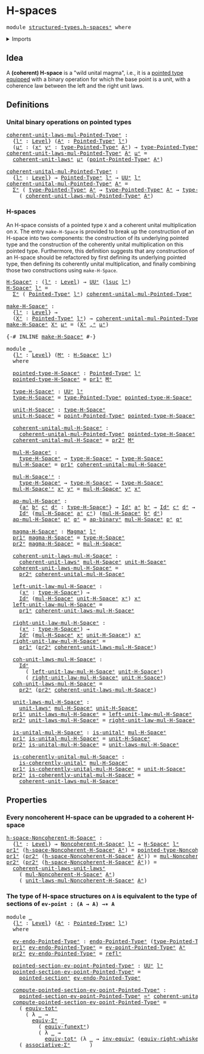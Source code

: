 # H-spaces

<pre class="Agda"><a id="21" class="Keyword">module</a> <a id="28" href="structured-types.h-spaces%25E1%25B5%2589.html" class="Module">structured-types.h-spacesᵉ</a> <a id="55" class="Keyword">where</a>
</pre>
<details><summary>Imports</summary>

<pre class="Agda"><a id="111" class="Keyword">open</a> <a id="116" class="Keyword">import</a> <a id="123" href="foundation.action-on-identifications-binary-functions%25E1%25B5%2589.html" class="Module">foundation.action-on-identifications-binary-functionsᵉ</a>
<a id="178" class="Keyword">open</a> <a id="183" class="Keyword">import</a> <a id="190" href="foundation.action-on-identifications-functions%25E1%25B5%2589.html" class="Module">foundation.action-on-identifications-functionsᵉ</a>
<a id="238" class="Keyword">open</a> <a id="243" class="Keyword">import</a> <a id="250" href="foundation.dependent-pair-types%25E1%25B5%2589.html" class="Module">foundation.dependent-pair-typesᵉ</a>
<a id="283" class="Keyword">open</a> <a id="288" class="Keyword">import</a> <a id="295" href="foundation.equivalences%25E1%25B5%2589.html" class="Module">foundation.equivalencesᵉ</a>
<a id="320" class="Keyword">open</a> <a id="325" class="Keyword">import</a> <a id="332" href="foundation.evaluation-functions%25E1%25B5%2589.html" class="Module">foundation.evaluation-functionsᵉ</a>
<a id="365" class="Keyword">open</a> <a id="370" class="Keyword">import</a> <a id="377" href="foundation.function-extensionality%25E1%25B5%2589.html" class="Module">foundation.function-extensionalityᵉ</a>
<a id="413" class="Keyword">open</a> <a id="418" class="Keyword">import</a> <a id="425" href="foundation.function-types%25E1%25B5%2589.html" class="Module">foundation.function-typesᵉ</a>
<a id="452" class="Keyword">open</a> <a id="457" class="Keyword">import</a> <a id="464" href="foundation.functoriality-dependent-pair-types%25E1%25B5%2589.html" class="Module">foundation.functoriality-dependent-pair-typesᵉ</a>
<a id="511" class="Keyword">open</a> <a id="516" class="Keyword">import</a> <a id="523" href="foundation.identity-types%25E1%25B5%2589.html" class="Module">foundation.identity-typesᵉ</a>
<a id="550" class="Keyword">open</a> <a id="555" class="Keyword">import</a> <a id="562" href="foundation.type-arithmetic-dependent-pair-types%25E1%25B5%2589.html" class="Module">foundation.type-arithmetic-dependent-pair-typesᵉ</a>
<a id="611" class="Keyword">open</a> <a id="616" class="Keyword">import</a> <a id="623" href="foundation.unital-binary-operations%25E1%25B5%2589.html" class="Module">foundation.unital-binary-operationsᵉ</a>
<a id="660" class="Keyword">open</a> <a id="665" class="Keyword">import</a> <a id="672" href="foundation.universe-levels%25E1%25B5%2589.html" class="Module">foundation.universe-levelsᵉ</a>
<a id="700" class="Keyword">open</a> <a id="705" class="Keyword">import</a> <a id="712" href="foundation.whiskering-identifications-concatenation%25E1%25B5%2589.html" class="Module">foundation.whiskering-identifications-concatenationᵉ</a>

<a id="766" class="Keyword">open</a> <a id="771" class="Keyword">import</a> <a id="778" href="foundation-core.endomorphisms%25E1%25B5%2589.html" class="Module">foundation-core.endomorphismsᵉ</a>

<a id="810" class="Keyword">open</a> <a id="815" class="Keyword">import</a> <a id="822" href="structured-types.magmas%25E1%25B5%2589.html" class="Module">structured-types.magmasᵉ</a>
<a id="847" class="Keyword">open</a> <a id="852" class="Keyword">import</a> <a id="859" href="structured-types.noncoherent-h-spaces%25E1%25B5%2589.html" class="Module">structured-types.noncoherent-h-spacesᵉ</a>
<a id="898" class="Keyword">open</a> <a id="903" class="Keyword">import</a> <a id="910" href="structured-types.pointed-homotopies%25E1%25B5%2589.html" class="Module">structured-types.pointed-homotopiesᵉ</a>
<a id="947" class="Keyword">open</a> <a id="952" class="Keyword">import</a> <a id="959" href="structured-types.pointed-maps%25E1%25B5%2589.html" class="Module">structured-types.pointed-mapsᵉ</a>
<a id="990" class="Keyword">open</a> <a id="995" class="Keyword">import</a> <a id="1002" href="structured-types.pointed-sections%25E1%25B5%2589.html" class="Module">structured-types.pointed-sectionsᵉ</a>
<a id="1037" class="Keyword">open</a> <a id="1042" class="Keyword">import</a> <a id="1049" href="structured-types.pointed-types%25E1%25B5%2589.html" class="Module">structured-types.pointed-typesᵉ</a>
</pre>
</details>

## Idea

A **(coherent) H-space** is a "wild unital magma", i.e., it is a
[pointed type](structured-types.pointed-types.md)
[equipped](foundation.structure.md) with a binary operation for which the base
point is a unit, with a coherence law between the left and the right unit laws.

## Definitions

### Unital binary operations on pointed types

<pre class="Agda"><a id="coherent-unit-laws-mul-Pointed-Typeᵉ"></a><a id="1453" href="structured-types.h-spaces%25E1%25B5%2589.html#1453" class="Function">coherent-unit-laws-mul-Pointed-Typeᵉ</a> <a id="1490" class="Symbol">:</a>
  <a id="1494" class="Symbol">{</a><a id="1495" href="structured-types.h-spaces%25E1%25B5%2589.html#1495" class="Bound">lᵉ</a> <a id="1498" class="Symbol">:</a> <a id="1500" href="Agda.Primitive.html#742" class="Postulate">Level</a><a id="1505" class="Symbol">}</a> <a id="1507" class="Symbol">(</a><a id="1508" href="structured-types.h-spaces%25E1%25B5%2589.html#1508" class="Bound">Aᵉ</a> <a id="1511" class="Symbol">:</a> <a id="1513" href="structured-types.pointed-types%25E1%25B5%2589.html#358" class="Function">Pointed-Typeᵉ</a> <a id="1527" href="structured-types.h-spaces%25E1%25B5%2589.html#1495" class="Bound">lᵉ</a><a id="1529" class="Symbol">)</a>
  <a id="1533" class="Symbol">(</a><a id="1534" href="structured-types.h-spaces%25E1%25B5%2589.html#1534" class="Bound">μᵉ</a> <a id="1537" class="Symbol">:</a> <a id="1539" class="Symbol">(</a><a id="1540" href="structured-types.h-spaces%25E1%25B5%2589.html#1540" class="Bound">xᵉ</a> <a id="1543" href="structured-types.h-spaces%25E1%25B5%2589.html#1543" class="Bound">yᵉ</a> <a id="1546" class="Symbol">:</a> <a id="1548" href="structured-types.pointed-types%25E1%25B5%2589.html#506" class="Function">type-Pointed-Typeᵉ</a> <a id="1567" href="structured-types.h-spaces%25E1%25B5%2589.html#1508" class="Bound">Aᵉ</a><a id="1569" class="Symbol">)</a> <a id="1571" class="Symbol">→</a> <a id="1573" href="structured-types.pointed-types%25E1%25B5%2589.html#506" class="Function">type-Pointed-Typeᵉ</a> <a id="1592" href="structured-types.h-spaces%25E1%25B5%2589.html#1508" class="Bound">Aᵉ</a><a id="1594" class="Symbol">)</a> <a id="1596" class="Symbol">→</a> <a id="1598" href="Agda.Primitive.html#429" class="Primitive">UUᵉ</a> <a id="1602" href="structured-types.h-spaces%25E1%25B5%2589.html#1495" class="Bound">lᵉ</a>
<a id="1605" href="structured-types.h-spaces%25E1%25B5%2589.html#1453" class="Function">coherent-unit-laws-mul-Pointed-Typeᵉ</a> <a id="1642" href="structured-types.h-spaces%25E1%25B5%2589.html#1642" class="Bound">Aᵉ</a> <a id="1645" href="structured-types.h-spaces%25E1%25B5%2589.html#1645" class="Bound">μᵉ</a> <a id="1648" class="Symbol">=</a>
  <a id="1652" href="foundation.unital-binary-operations%25E1%25B5%2589.html#1319" class="Function">coherent-unit-lawsᵉ</a> <a id="1672" href="structured-types.h-spaces%25E1%25B5%2589.html#1645" class="Bound">μᵉ</a> <a id="1675" class="Symbol">(</a><a id="1676" href="structured-types.pointed-types%25E1%25B5%2589.html#568" class="Function">point-Pointed-Typeᵉ</a> <a id="1696" href="structured-types.h-spaces%25E1%25B5%2589.html#1642" class="Bound">Aᵉ</a><a id="1698" class="Symbol">)</a>

<a id="coherent-unital-mul-Pointed-Typeᵉ"></a><a id="1701" href="structured-types.h-spaces%25E1%25B5%2589.html#1701" class="Function">coherent-unital-mul-Pointed-Typeᵉ</a> <a id="1735" class="Symbol">:</a>
  <a id="1739" class="Symbol">{</a><a id="1740" href="structured-types.h-spaces%25E1%25B5%2589.html#1740" class="Bound">lᵉ</a> <a id="1743" class="Symbol">:</a> <a id="1745" href="Agda.Primitive.html#742" class="Postulate">Level</a><a id="1750" class="Symbol">}</a> <a id="1752" class="Symbol">→</a> <a id="1754" href="structured-types.pointed-types%25E1%25B5%2589.html#358" class="Function">Pointed-Typeᵉ</a> <a id="1768" href="structured-types.h-spaces%25E1%25B5%2589.html#1740" class="Bound">lᵉ</a> <a id="1771" class="Symbol">→</a> <a id="1773" href="Agda.Primitive.html#429" class="Primitive">UUᵉ</a> <a id="1777" href="structured-types.h-spaces%25E1%25B5%2589.html#1740" class="Bound">lᵉ</a>
<a id="1780" href="structured-types.h-spaces%25E1%25B5%2589.html#1701" class="Function">coherent-unital-mul-Pointed-Typeᵉ</a> <a id="1814" href="structured-types.h-spaces%25E1%25B5%2589.html#1814" class="Bound">Aᵉ</a> <a id="1817" class="Symbol">=</a>
  <a id="1821" href="foundation.dependent-pair-types%25E1%25B5%2589.html#585" class="Record">Σᵉ</a> <a id="1824" class="Symbol">(</a> <a id="1826" href="structured-types.pointed-types%25E1%25B5%2589.html#506" class="Function">type-Pointed-Typeᵉ</a> <a id="1845" href="structured-types.h-spaces%25E1%25B5%2589.html#1814" class="Bound">Aᵉ</a> <a id="1848" class="Symbol">→</a> <a id="1850" href="structured-types.pointed-types%25E1%25B5%2589.html#506" class="Function">type-Pointed-Typeᵉ</a> <a id="1869" href="structured-types.h-spaces%25E1%25B5%2589.html#1814" class="Bound">Aᵉ</a> <a id="1872" class="Symbol">→</a> <a id="1874" href="structured-types.pointed-types%25E1%25B5%2589.html#506" class="Function">type-Pointed-Typeᵉ</a> <a id="1893" href="structured-types.h-spaces%25E1%25B5%2589.html#1814" class="Bound">Aᵉ</a><a id="1895" class="Symbol">)</a>
    <a id="1901" class="Symbol">(</a> <a id="1903" href="structured-types.h-spaces%25E1%25B5%2589.html#1453" class="Function">coherent-unit-laws-mul-Pointed-Typeᵉ</a> <a id="1940" href="structured-types.h-spaces%25E1%25B5%2589.html#1814" class="Bound">Aᵉ</a><a id="1942" class="Symbol">)</a>
</pre>
### H-spaces

An H-space consists of a pointed type `X` and a coherent unital multiplication
on `X`. The entry `make-H-Space` is provided to break up the construction of an
H-space into two components: the construction of its underlying pointed type and
the construction of the coherently unital multiplication on this pointed type.
Furthermore, this definition suggests that any construction of an H-space should
be refactored by first defining its underlying pointed type, then defining its
coherently unital multiplication, and finally combining those two constructions
using `make-H-Space`.

<pre class="Agda"><a id="H-Spaceᵉ"></a><a id="2553" href="structured-types.h-spaces%25E1%25B5%2589.html#2553" class="Function">H-Spaceᵉ</a> <a id="2562" class="Symbol">:</a> <a id="2564" class="Symbol">(</a><a id="2565" href="structured-types.h-spaces%25E1%25B5%2589.html#2565" class="Bound">lᵉ</a> <a id="2568" class="Symbol">:</a> <a id="2570" href="Agda.Primitive.html#742" class="Postulate">Level</a><a id="2575" class="Symbol">)</a> <a id="2577" class="Symbol">→</a> <a id="2579" href="Agda.Primitive.html#429" class="Primitive">UUᵉ</a> <a id="2583" class="Symbol">(</a><a id="2584" href="Agda.Primitive.html#931" class="Primitive">lsuc</a> <a id="2589" href="structured-types.h-spaces%25E1%25B5%2589.html#2565" class="Bound">lᵉ</a><a id="2591" class="Symbol">)</a>
<a id="2593" href="structured-types.h-spaces%25E1%25B5%2589.html#2553" class="Function">H-Spaceᵉ</a> <a id="2602" href="structured-types.h-spaces%25E1%25B5%2589.html#2602" class="Bound">lᵉ</a> <a id="2605" class="Symbol">=</a>
  <a id="2609" href="foundation.dependent-pair-types%25E1%25B5%2589.html#585" class="Record">Σᵉ</a> <a id="2612" class="Symbol">(</a> <a id="2614" href="structured-types.pointed-types%25E1%25B5%2589.html#358" class="Function">Pointed-Typeᵉ</a> <a id="2628" href="structured-types.h-spaces%25E1%25B5%2589.html#2602" class="Bound">lᵉ</a><a id="2630" class="Symbol">)</a> <a id="2632" href="structured-types.h-spaces%25E1%25B5%2589.html#1701" class="Function">coherent-unital-mul-Pointed-Typeᵉ</a>

<a id="make-H-Spaceᵉ"></a><a id="2667" href="structured-types.h-spaces%25E1%25B5%2589.html#2667" class="Function">make-H-Spaceᵉ</a> <a id="2681" class="Symbol">:</a>
  <a id="2685" class="Symbol">{</a><a id="2686" href="structured-types.h-spaces%25E1%25B5%2589.html#2686" class="Bound">lᵉ</a> <a id="2689" class="Symbol">:</a> <a id="2691" href="Agda.Primitive.html#742" class="Postulate">Level</a><a id="2696" class="Symbol">}</a> <a id="2698" class="Symbol">→</a>
  <a id="2702" class="Symbol">(</a><a id="2703" href="structured-types.h-spaces%25E1%25B5%2589.html#2703" class="Bound">Xᵉ</a> <a id="2706" class="Symbol">:</a> <a id="2708" href="structured-types.pointed-types%25E1%25B5%2589.html#358" class="Function">Pointed-Typeᵉ</a> <a id="2722" href="structured-types.h-spaces%25E1%25B5%2589.html#2686" class="Bound">lᵉ</a><a id="2724" class="Symbol">)</a> <a id="2726" class="Symbol">→</a> <a id="2728" href="structured-types.h-spaces%25E1%25B5%2589.html#1701" class="Function">coherent-unital-mul-Pointed-Typeᵉ</a> <a id="2762" href="structured-types.h-spaces%25E1%25B5%2589.html#2703" class="Bound">Xᵉ</a> <a id="2765" class="Symbol">→</a> <a id="2767" href="structured-types.h-spaces%25E1%25B5%2589.html#2553" class="Function">H-Spaceᵉ</a> <a id="2776" href="structured-types.h-spaces%25E1%25B5%2589.html#2686" class="Bound">lᵉ</a>
<a id="2779" href="structured-types.h-spaces%25E1%25B5%2589.html#2667" class="Function">make-H-Spaceᵉ</a> <a id="2793" href="structured-types.h-spaces%25E1%25B5%2589.html#2793" class="Bound">Xᵉ</a> <a id="2796" href="structured-types.h-spaces%25E1%25B5%2589.html#2796" class="Bound">μᵉ</a> <a id="2799" class="Symbol">=</a> <a id="2801" class="Symbol">(</a><a id="2802" href="structured-types.h-spaces%25E1%25B5%2589.html#2793" class="Bound">Xᵉ</a> <a id="2805" href="foundation.dependent-pair-types%25E1%25B5%2589.html#788" class="InductiveConstructor Operator">,ᵉ</a> <a id="2808" href="structured-types.h-spaces%25E1%25B5%2589.html#2796" class="Bound">μᵉ</a><a id="2810" class="Symbol">)</a>

<a id="2813" class="Symbol">{-#</a> <a id="2817" class="Keyword">INLINE</a> <a id="2824" href="structured-types.h-spaces%25E1%25B5%2589.html#2667" class="Function">make-H-Spaceᵉ</a> <a id="2838" class="Symbol">#-}</a>

<a id="2843" class="Keyword">module</a> <a id="2850" href="structured-types.h-spaces%25E1%25B5%2589.html#2850" class="Module">_</a>
  <a id="2854" class="Symbol">{</a><a id="2855" href="structured-types.h-spaces%25E1%25B5%2589.html#2855" class="Bound">lᵉ</a> <a id="2858" class="Symbol">:</a> <a id="2860" href="Agda.Primitive.html#742" class="Postulate">Level</a><a id="2865" class="Symbol">}</a> <a id="2867" class="Symbol">(</a><a id="2868" href="structured-types.h-spaces%25E1%25B5%2589.html#2868" class="Bound">Mᵉ</a> <a id="2871" class="Symbol">:</a> <a id="2873" href="structured-types.h-spaces%25E1%25B5%2589.html#2553" class="Function">H-Spaceᵉ</a> <a id="2882" href="structured-types.h-spaces%25E1%25B5%2589.html#2855" class="Bound">lᵉ</a><a id="2884" class="Symbol">)</a>
  <a id="2888" class="Keyword">where</a>

  <a id="2897" href="structured-types.h-spaces%25E1%25B5%2589.html#2897" class="Function">pointed-type-H-Spaceᵉ</a> <a id="2919" class="Symbol">:</a> <a id="2921" href="structured-types.pointed-types%25E1%25B5%2589.html#358" class="Function">Pointed-Typeᵉ</a> <a id="2935" href="structured-types.h-spaces%25E1%25B5%2589.html#2855" class="Bound">lᵉ</a>
  <a id="2940" href="structured-types.h-spaces%25E1%25B5%2589.html#2897" class="Function">pointed-type-H-Spaceᵉ</a> <a id="2962" class="Symbol">=</a> <a id="2964" href="foundation.dependent-pair-types%25E1%25B5%2589.html#697" class="Field">pr1ᵉ</a> <a id="2969" href="structured-types.h-spaces%25E1%25B5%2589.html#2868" class="Bound">Mᵉ</a>

  <a id="2975" href="structured-types.h-spaces%25E1%25B5%2589.html#2975" class="Function">type-H-Spaceᵉ</a> <a id="2989" class="Symbol">:</a> <a id="2991" href="Agda.Primitive.html#429" class="Primitive">UUᵉ</a> <a id="2995" href="structured-types.h-spaces%25E1%25B5%2589.html#2855" class="Bound">lᵉ</a>
  <a id="3000" href="structured-types.h-spaces%25E1%25B5%2589.html#2975" class="Function">type-H-Spaceᵉ</a> <a id="3014" class="Symbol">=</a> <a id="3016" href="structured-types.pointed-types%25E1%25B5%2589.html#506" class="Function">type-Pointed-Typeᵉ</a> <a id="3035" href="structured-types.h-spaces%25E1%25B5%2589.html#2897" class="Function">pointed-type-H-Spaceᵉ</a>

  <a id="3060" href="structured-types.h-spaces%25E1%25B5%2589.html#3060" class="Function">unit-H-Spaceᵉ</a> <a id="3074" class="Symbol">:</a> <a id="3076" href="structured-types.h-spaces%25E1%25B5%2589.html#2975" class="Function">type-H-Spaceᵉ</a>
  <a id="3092" href="structured-types.h-spaces%25E1%25B5%2589.html#3060" class="Function">unit-H-Spaceᵉ</a> <a id="3106" class="Symbol">=</a> <a id="3108" href="structured-types.pointed-types%25E1%25B5%2589.html#568" class="Function">point-Pointed-Typeᵉ</a> <a id="3128" href="structured-types.h-spaces%25E1%25B5%2589.html#2897" class="Function">pointed-type-H-Spaceᵉ</a>

  <a id="3153" href="structured-types.h-spaces%25E1%25B5%2589.html#3153" class="Function">coherent-unital-mul-H-Spaceᵉ</a> <a id="3182" class="Symbol">:</a>
    <a id="3188" href="structured-types.h-spaces%25E1%25B5%2589.html#1701" class="Function">coherent-unital-mul-Pointed-Typeᵉ</a> <a id="3222" href="structured-types.h-spaces%25E1%25B5%2589.html#2897" class="Function">pointed-type-H-Spaceᵉ</a>
  <a id="3246" href="structured-types.h-spaces%25E1%25B5%2589.html#3153" class="Function">coherent-unital-mul-H-Spaceᵉ</a> <a id="3275" class="Symbol">=</a> <a id="3277" href="foundation.dependent-pair-types%25E1%25B5%2589.html#711" class="Field">pr2ᵉ</a> <a id="3282" href="structured-types.h-spaces%25E1%25B5%2589.html#2868" class="Bound">Mᵉ</a>

  <a id="3288" href="structured-types.h-spaces%25E1%25B5%2589.html#3288" class="Function">mul-H-Spaceᵉ</a> <a id="3301" class="Symbol">:</a>
    <a id="3307" href="structured-types.h-spaces%25E1%25B5%2589.html#2975" class="Function">type-H-Spaceᵉ</a> <a id="3321" class="Symbol">→</a> <a id="3323" href="structured-types.h-spaces%25E1%25B5%2589.html#2975" class="Function">type-H-Spaceᵉ</a> <a id="3337" class="Symbol">→</a> <a id="3339" href="structured-types.h-spaces%25E1%25B5%2589.html#2975" class="Function">type-H-Spaceᵉ</a>
  <a id="3355" href="structured-types.h-spaces%25E1%25B5%2589.html#3288" class="Function">mul-H-Spaceᵉ</a> <a id="3368" class="Symbol">=</a> <a id="3370" href="foundation.dependent-pair-types%25E1%25B5%2589.html#697" class="Field">pr1ᵉ</a> <a id="3375" href="structured-types.h-spaces%25E1%25B5%2589.html#3153" class="Function">coherent-unital-mul-H-Spaceᵉ</a>

  <a id="3407" href="structured-types.h-spaces%25E1%25B5%2589.html#3407" class="Function">mul-H-Space&#39;ᵉ</a> <a id="3421" class="Symbol">:</a>
    <a id="3427" href="structured-types.h-spaces%25E1%25B5%2589.html#2975" class="Function">type-H-Spaceᵉ</a> <a id="3441" class="Symbol">→</a> <a id="3443" href="structured-types.h-spaces%25E1%25B5%2589.html#2975" class="Function">type-H-Spaceᵉ</a> <a id="3457" class="Symbol">→</a> <a id="3459" href="structured-types.h-spaces%25E1%25B5%2589.html#2975" class="Function">type-H-Spaceᵉ</a>
  <a id="3475" href="structured-types.h-spaces%25E1%25B5%2589.html#3407" class="Function">mul-H-Space&#39;ᵉ</a> <a id="3489" href="structured-types.h-spaces%25E1%25B5%2589.html#3489" class="Bound">xᵉ</a> <a id="3492" href="structured-types.h-spaces%25E1%25B5%2589.html#3492" class="Bound">yᵉ</a> <a id="3495" class="Symbol">=</a> <a id="3497" href="structured-types.h-spaces%25E1%25B5%2589.html#3288" class="Function">mul-H-Spaceᵉ</a> <a id="3510" href="structured-types.h-spaces%25E1%25B5%2589.html#3492" class="Bound">yᵉ</a> <a id="3513" href="structured-types.h-spaces%25E1%25B5%2589.html#3489" class="Bound">xᵉ</a>

  <a id="3519" href="structured-types.h-spaces%25E1%25B5%2589.html#3519" class="Function">ap-mul-H-Spaceᵉ</a> <a id="3535" class="Symbol">:</a>
    <a id="3541" class="Symbol">{</a><a id="3542" href="structured-types.h-spaces%25E1%25B5%2589.html#3542" class="Bound">aᵉ</a> <a id="3545" href="structured-types.h-spaces%25E1%25B5%2589.html#3545" class="Bound">bᵉ</a> <a id="3548" href="structured-types.h-spaces%25E1%25B5%2589.html#3548" class="Bound">cᵉ</a> <a id="3551" href="structured-types.h-spaces%25E1%25B5%2589.html#3551" class="Bound">dᵉ</a> <a id="3554" class="Symbol">:</a> <a id="3556" href="structured-types.h-spaces%25E1%25B5%2589.html#2975" class="Function">type-H-Spaceᵉ</a><a id="3569" class="Symbol">}</a> <a id="3571" class="Symbol">→</a> <a id="3573" href="foundation-core.identity-types%25E1%25B5%2589.html#2647" class="Datatype">Idᵉ</a> <a id="3577" href="structured-types.h-spaces%25E1%25B5%2589.html#3542" class="Bound">aᵉ</a> <a id="3580" href="structured-types.h-spaces%25E1%25B5%2589.html#3545" class="Bound">bᵉ</a> <a id="3583" class="Symbol">→</a> <a id="3585" href="foundation-core.identity-types%25E1%25B5%2589.html#2647" class="Datatype">Idᵉ</a> <a id="3589" href="structured-types.h-spaces%25E1%25B5%2589.html#3548" class="Bound">cᵉ</a> <a id="3592" href="structured-types.h-spaces%25E1%25B5%2589.html#3551" class="Bound">dᵉ</a> <a id="3595" class="Symbol">→</a>
    <a id="3601" href="foundation-core.identity-types%25E1%25B5%2589.html#2647" class="Datatype">Idᵉ</a> <a id="3605" class="Symbol">(</a><a id="3606" href="structured-types.h-spaces%25E1%25B5%2589.html#3288" class="Function">mul-H-Spaceᵉ</a> <a id="3619" href="structured-types.h-spaces%25E1%25B5%2589.html#3542" class="Bound">aᵉ</a> <a id="3622" href="structured-types.h-spaces%25E1%25B5%2589.html#3548" class="Bound">cᵉ</a><a id="3624" class="Symbol">)</a> <a id="3626" class="Symbol">(</a><a id="3627" href="structured-types.h-spaces%25E1%25B5%2589.html#3288" class="Function">mul-H-Spaceᵉ</a> <a id="3640" href="structured-types.h-spaces%25E1%25B5%2589.html#3545" class="Bound">bᵉ</a> <a id="3643" href="structured-types.h-spaces%25E1%25B5%2589.html#3551" class="Bound">dᵉ</a><a id="3645" class="Symbol">)</a>
  <a id="3649" href="structured-types.h-spaces%25E1%25B5%2589.html#3519" class="Function">ap-mul-H-Spaceᵉ</a> <a id="3665" href="structured-types.h-spaces%25E1%25B5%2589.html#3665" class="Bound">pᵉ</a> <a id="3668" href="structured-types.h-spaces%25E1%25B5%2589.html#3668" class="Bound">qᵉ</a> <a id="3671" class="Symbol">=</a> <a id="3673" href="foundation.action-on-identifications-binary-functions%25E1%25B5%2589.html#1542" class="Function">ap-binaryᵉ</a> <a id="3684" href="structured-types.h-spaces%25E1%25B5%2589.html#3288" class="Function">mul-H-Spaceᵉ</a> <a id="3697" href="structured-types.h-spaces%25E1%25B5%2589.html#3665" class="Bound">pᵉ</a> <a id="3700" href="structured-types.h-spaces%25E1%25B5%2589.html#3668" class="Bound">qᵉ</a>

  <a id="3706" href="structured-types.h-spaces%25E1%25B5%2589.html#3706" class="Function">magma-H-Spaceᵉ</a> <a id="3721" class="Symbol">:</a> <a id="3723" href="structured-types.magmas%25E1%25B5%2589.html#483" class="Function">Magmaᵉ</a> <a id="3730" href="structured-types.h-spaces%25E1%25B5%2589.html#2855" class="Bound">lᵉ</a>
  <a id="3735" href="foundation.dependent-pair-types%25E1%25B5%2589.html#697" class="Field">pr1ᵉ</a> <a id="3740" href="structured-types.h-spaces%25E1%25B5%2589.html#3706" class="Function">magma-H-Spaceᵉ</a> <a id="3755" class="Symbol">=</a> <a id="3757" href="structured-types.h-spaces%25E1%25B5%2589.html#2975" class="Function">type-H-Spaceᵉ</a>
  <a id="3773" href="foundation.dependent-pair-types%25E1%25B5%2589.html#711" class="Field">pr2ᵉ</a> <a id="3778" href="structured-types.h-spaces%25E1%25B5%2589.html#3706" class="Function">magma-H-Spaceᵉ</a> <a id="3793" class="Symbol">=</a> <a id="3795" href="structured-types.h-spaces%25E1%25B5%2589.html#3288" class="Function">mul-H-Spaceᵉ</a>

  <a id="3811" href="structured-types.h-spaces%25E1%25B5%2589.html#3811" class="Function">coherent-unit-laws-mul-H-Spaceᵉ</a> <a id="3843" class="Symbol">:</a>
    <a id="3849" href="foundation.unital-binary-operations%25E1%25B5%2589.html#1319" class="Function">coherent-unit-lawsᵉ</a> <a id="3869" href="structured-types.h-spaces%25E1%25B5%2589.html#3288" class="Function">mul-H-Spaceᵉ</a> <a id="3882" href="structured-types.h-spaces%25E1%25B5%2589.html#3060" class="Function">unit-H-Spaceᵉ</a>
  <a id="3898" href="structured-types.h-spaces%25E1%25B5%2589.html#3811" class="Function">coherent-unit-laws-mul-H-Spaceᵉ</a> <a id="3930" class="Symbol">=</a>
    <a id="3936" href="foundation.dependent-pair-types%25E1%25B5%2589.html#711" class="Field">pr2ᵉ</a> <a id="3941" href="structured-types.h-spaces%25E1%25B5%2589.html#3153" class="Function">coherent-unital-mul-H-Spaceᵉ</a>

  <a id="3973" href="structured-types.h-spaces%25E1%25B5%2589.html#3973" class="Function">left-unit-law-mul-H-Spaceᵉ</a> <a id="4000" class="Symbol">:</a>
    <a id="4006" class="Symbol">(</a><a id="4007" href="structured-types.h-spaces%25E1%25B5%2589.html#4007" class="Bound">xᵉ</a> <a id="4010" class="Symbol">:</a> <a id="4012" href="structured-types.h-spaces%25E1%25B5%2589.html#2975" class="Function">type-H-Spaceᵉ</a><a id="4025" class="Symbol">)</a> <a id="4027" class="Symbol">→</a>
    <a id="4033" href="foundation-core.identity-types%25E1%25B5%2589.html#2647" class="Datatype">Idᵉ</a> <a id="4037" class="Symbol">(</a><a id="4038" href="structured-types.h-spaces%25E1%25B5%2589.html#3288" class="Function">mul-H-Spaceᵉ</a> <a id="4051" href="structured-types.h-spaces%25E1%25B5%2589.html#3060" class="Function">unit-H-Spaceᵉ</a> <a id="4065" href="structured-types.h-spaces%25E1%25B5%2589.html#4007" class="Bound">xᵉ</a><a id="4067" class="Symbol">)</a> <a id="4069" href="structured-types.h-spaces%25E1%25B5%2589.html#4007" class="Bound">xᵉ</a>
  <a id="4074" href="structured-types.h-spaces%25E1%25B5%2589.html#3973" class="Function">left-unit-law-mul-H-Spaceᵉ</a> <a id="4101" class="Symbol">=</a>
    <a id="4107" href="foundation.dependent-pair-types%25E1%25B5%2589.html#697" class="Field">pr1ᵉ</a> <a id="4112" href="structured-types.h-spaces%25E1%25B5%2589.html#3811" class="Function">coherent-unit-laws-mul-H-Spaceᵉ</a>

  <a id="4147" href="structured-types.h-spaces%25E1%25B5%2589.html#4147" class="Function">right-unit-law-mul-H-Spaceᵉ</a> <a id="4175" class="Symbol">:</a>
    <a id="4181" class="Symbol">(</a><a id="4182" href="structured-types.h-spaces%25E1%25B5%2589.html#4182" class="Bound">xᵉ</a> <a id="4185" class="Symbol">:</a> <a id="4187" href="structured-types.h-spaces%25E1%25B5%2589.html#2975" class="Function">type-H-Spaceᵉ</a><a id="4200" class="Symbol">)</a> <a id="4202" class="Symbol">→</a>
    <a id="4208" href="foundation-core.identity-types%25E1%25B5%2589.html#2647" class="Datatype">Idᵉ</a> <a id="4212" class="Symbol">(</a><a id="4213" href="structured-types.h-spaces%25E1%25B5%2589.html#3288" class="Function">mul-H-Spaceᵉ</a> <a id="4226" href="structured-types.h-spaces%25E1%25B5%2589.html#4182" class="Bound">xᵉ</a> <a id="4229" href="structured-types.h-spaces%25E1%25B5%2589.html#3060" class="Function">unit-H-Spaceᵉ</a><a id="4242" class="Symbol">)</a> <a id="4244" href="structured-types.h-spaces%25E1%25B5%2589.html#4182" class="Bound">xᵉ</a>
  <a id="4249" href="structured-types.h-spaces%25E1%25B5%2589.html#4147" class="Function">right-unit-law-mul-H-Spaceᵉ</a> <a id="4277" class="Symbol">=</a>
    <a id="4283" href="foundation.dependent-pair-types%25E1%25B5%2589.html#697" class="Field">pr1ᵉ</a> <a id="4288" class="Symbol">(</a><a id="4289" href="foundation.dependent-pair-types%25E1%25B5%2589.html#711" class="Field">pr2ᵉ</a> <a id="4294" href="structured-types.h-spaces%25E1%25B5%2589.html#3811" class="Function">coherent-unit-laws-mul-H-Spaceᵉ</a><a id="4325" class="Symbol">)</a>

  <a id="4330" href="structured-types.h-spaces%25E1%25B5%2589.html#4330" class="Function">coh-unit-laws-mul-H-Spaceᵉ</a> <a id="4357" class="Symbol">:</a>
    <a id="4363" href="foundation-core.identity-types%25E1%25B5%2589.html#2647" class="Datatype">Idᵉ</a>
      <a id="4373" class="Symbol">(</a> <a id="4375" href="structured-types.h-spaces%25E1%25B5%2589.html#3973" class="Function">left-unit-law-mul-H-Spaceᵉ</a> <a id="4402" href="structured-types.h-spaces%25E1%25B5%2589.html#3060" class="Function">unit-H-Spaceᵉ</a><a id="4415" class="Symbol">)</a>
      <a id="4423" class="Symbol">(</a> <a id="4425" href="structured-types.h-spaces%25E1%25B5%2589.html#4147" class="Function">right-unit-law-mul-H-Spaceᵉ</a> <a id="4453" href="structured-types.h-spaces%25E1%25B5%2589.html#3060" class="Function">unit-H-Spaceᵉ</a><a id="4466" class="Symbol">)</a>
  <a id="4470" href="structured-types.h-spaces%25E1%25B5%2589.html#4330" class="Function">coh-unit-laws-mul-H-Spaceᵉ</a> <a id="4497" class="Symbol">=</a>
    <a id="4503" href="foundation.dependent-pair-types%25E1%25B5%2589.html#711" class="Field">pr2ᵉ</a> <a id="4508" class="Symbol">(</a><a id="4509" href="foundation.dependent-pair-types%25E1%25B5%2589.html#711" class="Field">pr2ᵉ</a> <a id="4514" href="structured-types.h-spaces%25E1%25B5%2589.html#3811" class="Function">coherent-unit-laws-mul-H-Spaceᵉ</a><a id="4545" class="Symbol">)</a>

  <a id="4550" href="structured-types.h-spaces%25E1%25B5%2589.html#4550" class="Function">unit-laws-mul-H-Spaceᵉ</a> <a id="4573" class="Symbol">:</a>
    <a id="4579" href="foundation.unital-binary-operations%25E1%25B5%2589.html#1247" class="Function">unit-lawsᵉ</a> <a id="4590" href="structured-types.h-spaces%25E1%25B5%2589.html#3288" class="Function">mul-H-Spaceᵉ</a> <a id="4603" href="structured-types.h-spaces%25E1%25B5%2589.html#3060" class="Function">unit-H-Spaceᵉ</a>
  <a id="4619" href="foundation.dependent-pair-types%25E1%25B5%2589.html#697" class="Field">pr1ᵉ</a> <a id="4624" href="structured-types.h-spaces%25E1%25B5%2589.html#4550" class="Function">unit-laws-mul-H-Spaceᵉ</a> <a id="4647" class="Symbol">=</a> <a id="4649" href="structured-types.h-spaces%25E1%25B5%2589.html#3973" class="Function">left-unit-law-mul-H-Spaceᵉ</a>
  <a id="4678" href="foundation.dependent-pair-types%25E1%25B5%2589.html#711" class="Field">pr2ᵉ</a> <a id="4683" href="structured-types.h-spaces%25E1%25B5%2589.html#4550" class="Function">unit-laws-mul-H-Spaceᵉ</a> <a id="4706" class="Symbol">=</a> <a id="4708" href="structured-types.h-spaces%25E1%25B5%2589.html#4147" class="Function">right-unit-law-mul-H-Spaceᵉ</a>

  <a id="4739" href="structured-types.h-spaces%25E1%25B5%2589.html#4739" class="Function">is-unital-mul-H-Spaceᵉ</a> <a id="4762" class="Symbol">:</a> <a id="4764" href="foundation.unital-binary-operations%25E1%25B5%2589.html#1485" class="Function">is-unitalᵉ</a> <a id="4775" href="structured-types.h-spaces%25E1%25B5%2589.html#3288" class="Function">mul-H-Spaceᵉ</a>
  <a id="4790" href="foundation.dependent-pair-types%25E1%25B5%2589.html#697" class="Field">pr1ᵉ</a> <a id="4795" href="structured-types.h-spaces%25E1%25B5%2589.html#4739" class="Function">is-unital-mul-H-Spaceᵉ</a> <a id="4818" class="Symbol">=</a> <a id="4820" href="structured-types.h-spaces%25E1%25B5%2589.html#3060" class="Function">unit-H-Spaceᵉ</a>
  <a id="4836" href="foundation.dependent-pair-types%25E1%25B5%2589.html#711" class="Field">pr2ᵉ</a> <a id="4841" href="structured-types.h-spaces%25E1%25B5%2589.html#4739" class="Function">is-unital-mul-H-Spaceᵉ</a> <a id="4864" class="Symbol">=</a> <a id="4866" href="structured-types.h-spaces%25E1%25B5%2589.html#4550" class="Function">unit-laws-mul-H-Spaceᵉ</a>

  <a id="4892" href="structured-types.h-spaces%25E1%25B5%2589.html#4892" class="Function">is-coherently-unital-mul-H-Spaceᵉ</a> <a id="4926" class="Symbol">:</a>
    <a id="4932" href="foundation.unital-binary-operations%25E1%25B5%2589.html#1656" class="Function">is-coherently-unitalᵉ</a> <a id="4954" href="structured-types.h-spaces%25E1%25B5%2589.html#3288" class="Function">mul-H-Spaceᵉ</a>
  <a id="4969" href="foundation.dependent-pair-types%25E1%25B5%2589.html#697" class="Field">pr1ᵉ</a> <a id="4974" href="structured-types.h-spaces%25E1%25B5%2589.html#4892" class="Function">is-coherently-unital-mul-H-Spaceᵉ</a> <a id="5008" class="Symbol">=</a> <a id="5010" href="structured-types.h-spaces%25E1%25B5%2589.html#3060" class="Function">unit-H-Spaceᵉ</a>
  <a id="5026" href="foundation.dependent-pair-types%25E1%25B5%2589.html#711" class="Field">pr2ᵉ</a> <a id="5031" href="structured-types.h-spaces%25E1%25B5%2589.html#4892" class="Function">is-coherently-unital-mul-H-Spaceᵉ</a> <a id="5065" class="Symbol">=</a>
    <a id="5071" href="structured-types.h-spaces%25E1%25B5%2589.html#3811" class="Function">coherent-unit-laws-mul-H-Spaceᵉ</a>
</pre>
## Properties

### Every noncoherent H-space can be upgraded to a coherent H-space

<pre class="Agda"><a id="h-space-Noncoherent-H-Spaceᵉ"></a><a id="5200" href="structured-types.h-spaces%25E1%25B5%2589.html#5200" class="Function">h-space-Noncoherent-H-Spaceᵉ</a> <a id="5229" class="Symbol">:</a>
  <a id="5233" class="Symbol">{</a><a id="5234" href="structured-types.h-spaces%25E1%25B5%2589.html#5234" class="Bound">lᵉ</a> <a id="5237" class="Symbol">:</a> <a id="5239" href="Agda.Primitive.html#742" class="Postulate">Level</a><a id="5244" class="Symbol">}</a> <a id="5246" class="Symbol">→</a> <a id="5248" href="structured-types.noncoherent-h-spaces%25E1%25B5%2589.html#1581" class="Function">Noncoherent-H-Spaceᵉ</a> <a id="5269" href="structured-types.h-spaces%25E1%25B5%2589.html#5234" class="Bound">lᵉ</a> <a id="5272" class="Symbol">→</a> <a id="5274" href="structured-types.h-spaces%25E1%25B5%2589.html#2553" class="Function">H-Spaceᵉ</a> <a id="5283" href="structured-types.h-spaces%25E1%25B5%2589.html#5234" class="Bound">lᵉ</a>
<a id="5286" href="foundation.dependent-pair-types%25E1%25B5%2589.html#697" class="Field">pr1ᵉ</a> <a id="5291" class="Symbol">(</a><a id="5292" href="structured-types.h-spaces%25E1%25B5%2589.html#5200" class="Function">h-space-Noncoherent-H-Spaceᵉ</a> <a id="5321" href="structured-types.h-spaces%25E1%25B5%2589.html#5321" class="Bound">Aᵉ</a><a id="5323" class="Symbol">)</a> <a id="5325" class="Symbol">=</a> <a id="5327" href="structured-types.noncoherent-h-spaces%25E1%25B5%2589.html#1781" class="Function">pointed-type-Noncoherent-H-Spaceᵉ</a> <a id="5361" href="structured-types.h-spaces%25E1%25B5%2589.html#5321" class="Bound">Aᵉ</a>
<a id="5364" href="foundation.dependent-pair-types%25E1%25B5%2589.html#697" class="Field">pr1ᵉ</a> <a id="5369" class="Symbol">(</a><a id="5370" href="foundation.dependent-pair-types%25E1%25B5%2589.html#711" class="Field">pr2ᵉ</a> <a id="5375" class="Symbol">(</a><a id="5376" href="structured-types.h-spaces%25E1%25B5%2589.html#5200" class="Function">h-space-Noncoherent-H-Spaceᵉ</a> <a id="5405" href="structured-types.h-spaces%25E1%25B5%2589.html#5405" class="Bound">Aᵉ</a><a id="5407" class="Symbol">))</a> <a id="5410" class="Symbol">=</a> <a id="5412" href="structured-types.noncoherent-h-spaces%25E1%25B5%2589.html#2151" class="Function">mul-Noncoherent-H-Spaceᵉ</a> <a id="5437" href="structured-types.h-spaces%25E1%25B5%2589.html#5405" class="Bound">Aᵉ</a>
<a id="5440" href="foundation.dependent-pair-types%25E1%25B5%2589.html#711" class="Field">pr2ᵉ</a> <a id="5445" class="Symbol">(</a><a id="5446" href="foundation.dependent-pair-types%25E1%25B5%2589.html#711" class="Field">pr2ᵉ</a> <a id="5451" class="Symbol">(</a><a id="5452" href="structured-types.h-spaces%25E1%25B5%2589.html#5200" class="Function">h-space-Noncoherent-H-Spaceᵉ</a> <a id="5481" href="structured-types.h-spaces%25E1%25B5%2589.html#5481" class="Bound">Aᵉ</a><a id="5483" class="Symbol">))</a> <a id="5486" class="Symbol">=</a>
  <a id="5490" href="foundation.unital-binary-operations%25E1%25B5%2589.html#2003" class="Function">coherent-unit-laws-unit-lawsᵉ</a>
    <a id="5524" class="Symbol">(</a> <a id="5526" href="structured-types.noncoherent-h-spaces%25E1%25B5%2589.html#2151" class="Function">mul-Noncoherent-H-Spaceᵉ</a> <a id="5551" href="structured-types.h-spaces%25E1%25B5%2589.html#5481" class="Bound">Aᵉ</a><a id="5553" class="Symbol">)</a>
    <a id="5559" class="Symbol">(</a> <a id="5561" href="structured-types.noncoherent-h-spaces%25E1%25B5%2589.html#2319" class="Function">unit-laws-mul-Noncoherent-H-Spaceᵉ</a> <a id="5596" href="structured-types.h-spaces%25E1%25B5%2589.html#5481" class="Bound">Aᵉ</a><a id="5598" class="Symbol">)</a>
</pre>
### The type of H-space structures on `A` is equivalent to the type of sections of `ev-point : (A → A) →∗ A`

<pre class="Agda"><a id="5723" class="Keyword">module</a> <a id="5730" href="structured-types.h-spaces%25E1%25B5%2589.html#5730" class="Module">_</a>
  <a id="5734" class="Symbol">{</a><a id="5735" href="structured-types.h-spaces%25E1%25B5%2589.html#5735" class="Bound">lᵉ</a> <a id="5738" class="Symbol">:</a> <a id="5740" href="Agda.Primitive.html#742" class="Postulate">Level</a><a id="5745" class="Symbol">}</a> <a id="5747" class="Symbol">(</a><a id="5748" href="structured-types.h-spaces%25E1%25B5%2589.html#5748" class="Bound">Aᵉ</a> <a id="5751" class="Symbol">:</a> <a id="5753" href="structured-types.pointed-types%25E1%25B5%2589.html#358" class="Function">Pointed-Typeᵉ</a> <a id="5767" href="structured-types.h-spaces%25E1%25B5%2589.html#5735" class="Bound">lᵉ</a><a id="5769" class="Symbol">)</a>
  <a id="5773" class="Keyword">where</a>

  <a id="5782" href="structured-types.h-spaces%25E1%25B5%2589.html#5782" class="Function">ev-endo-Pointed-Typeᵉ</a> <a id="5804" class="Symbol">:</a> <a id="5806" href="foundation-core.endomorphisms%25E1%25B5%2589.html#573" class="Function">endo-Pointed-Typeᵉ</a> <a id="5825" class="Symbol">(</a><a id="5826" href="structured-types.pointed-types%25E1%25B5%2589.html#506" class="Function">type-Pointed-Typeᵉ</a> <a id="5845" href="structured-types.h-spaces%25E1%25B5%2589.html#5748" class="Bound">Aᵉ</a><a id="5847" class="Symbol">)</a> <a id="5849" href="structured-types.pointed-maps%25E1%25B5%2589.html#1188" class="Function Operator">→∗ᵉ</a> <a id="5853" href="structured-types.h-spaces%25E1%25B5%2589.html#5748" class="Bound">Aᵉ</a>
  <a id="5858" href="foundation.dependent-pair-types%25E1%25B5%2589.html#697" class="Field">pr1ᵉ</a> <a id="5863" href="structured-types.h-spaces%25E1%25B5%2589.html#5782" class="Function">ev-endo-Pointed-Typeᵉ</a> <a id="5885" class="Symbol">=</a> <a id="5887" href="structured-types.pointed-types%25E1%25B5%2589.html#688" class="Function">ev-point-Pointed-Typeᵉ</a> <a id="5910" href="structured-types.h-spaces%25E1%25B5%2589.html#5748" class="Bound">Aᵉ</a>
  <a id="5915" href="foundation.dependent-pair-types%25E1%25B5%2589.html#711" class="Field">pr2ᵉ</a> <a id="5920" href="structured-types.h-spaces%25E1%25B5%2589.html#5782" class="Function">ev-endo-Pointed-Typeᵉ</a> <a id="5942" class="Symbol">=</a> <a id="5944" href="foundation-core.identity-types%25E1%25B5%2589.html#2694" class="InductiveConstructor">reflᵉ</a>

  <a id="5953" href="structured-types.h-spaces%25E1%25B5%2589.html#5953" class="Function">pointed-section-ev-point-Pointed-Typeᵉ</a> <a id="5992" class="Symbol">:</a> <a id="5994" href="Agda.Primitive.html#429" class="Primitive">UUᵉ</a> <a id="5998" href="structured-types.h-spaces%25E1%25B5%2589.html#5735" class="Bound">lᵉ</a>
  <a id="6003" href="structured-types.h-spaces%25E1%25B5%2589.html#5953" class="Function">pointed-section-ev-point-Pointed-Typeᵉ</a> <a id="6042" class="Symbol">=</a>
    <a id="6048" href="structured-types.pointed-sections%25E1%25B5%2589.html#1213" class="Function">pointed-sectionᵉ</a> <a id="6065" href="structured-types.h-spaces%25E1%25B5%2589.html#5782" class="Function">ev-endo-Pointed-Typeᵉ</a>

  <a id="6090" href="structured-types.h-spaces%25E1%25B5%2589.html#6090" class="Function">compute-pointed-section-ev-point-Pointed-Typeᵉ</a> <a id="6137" class="Symbol">:</a>
    <a id="6143" href="structured-types.h-spaces%25E1%25B5%2589.html#5953" class="Function">pointed-section-ev-point-Pointed-Typeᵉ</a> <a id="6182" href="foundation-core.equivalences%25E1%25B5%2589.html#2662" class="Function Operator">≃ᵉ</a> <a id="6185" href="structured-types.h-spaces%25E1%25B5%2589.html#1701" class="Function">coherent-unital-mul-Pointed-Typeᵉ</a> <a id="6219" href="structured-types.h-spaces%25E1%25B5%2589.html#5748" class="Bound">Aᵉ</a>
  <a id="6224" href="structured-types.h-spaces%25E1%25B5%2589.html#6090" class="Function">compute-pointed-section-ev-point-Pointed-Typeᵉ</a> <a id="6271" class="Symbol">=</a>
    <a id="6277" class="Symbol">(</a> <a id="6279" href="foundation-core.functoriality-dependent-pair-types%25E1%25B5%2589.html#7790" class="Function">equiv-totᵉ</a>
      <a id="6296" class="Symbol">(</a> <a id="6298" class="Symbol">λ</a> <a id="6300" href="structured-types.h-spaces%25E1%25B5%2589.html#6300" class="Bound">_</a> <a id="6302" class="Symbol">→</a>
        <a id="6312" href="foundation-core.functoriality-dependent-pair-types%25E1%25B5%2589.html#12703" class="Function">equiv-Σᵉ</a> <a id="6321" class="Symbol">_</a>
          <a id="6333" class="Symbol">(</a> <a id="6335" href="foundation.function-extensionality%25E1%25B5%2589.html#4590" class="Function">equiv-funextᵉ</a><a id="6348" class="Symbol">)</a>
          <a id="6360" class="Symbol">(</a> <a id="6362" class="Symbol">λ</a> <a id="6364" href="structured-types.h-spaces%25E1%25B5%2589.html#6364" class="Bound">_</a> <a id="6366" class="Symbol">→</a>
            <a id="6380" href="foundation-core.functoriality-dependent-pair-types%25E1%25B5%2589.html#7790" class="Function">equiv-totᵉ</a> <a id="6391" class="Symbol">(λ</a> <a id="6394" href="structured-types.h-spaces%25E1%25B5%2589.html#6394" class="Bound">_</a> <a id="6396" class="Symbol">→</a> <a id="6398" href="foundation-core.equivalences%25E1%25B5%2589.html#9353" class="Function">inv-equivᵉ</a> <a id="6409" class="Symbol">(</a><a id="6410" href="foundation.whiskering-identifications-concatenation%25E1%25B5%2589.html#2532" class="Function">equiv-right-whisker-concatᵉ</a> <a id="6438" href="foundation-core.identity-types%25E1%25B5%2589.html#2694" class="InductiveConstructor">reflᵉ</a><a id="6443" class="Symbol">)))))</a> <a id="6449" href="foundation-core.equivalences%25E1%25B5%2589.html#14156" class="Function Operator">∘eᵉ</a>
    <a id="6457" class="Symbol">(</a> <a id="6459" href="foundation.type-arithmetic-dependent-pair-types%25E1%25B5%2589.html#7074" class="Function">associative-Σᵉ</a> <a id="6474" class="Symbol">_</a> <a id="6476" class="Symbol">_</a> <a id="6478" class="Symbol">_)</a>
</pre>